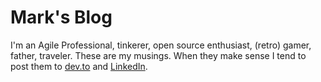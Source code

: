 # Mark's Blog

I'm an Agile Professional, tinkerer, open source enthusiast, (retro) gamer, father, traveler.
These are my musings.
When they make sense I tend to post them to [dev.to] and [LinkedIn].

[dev.to]: https://dev.to/starkmapper
[LinkedIn]: https://www.linkedin.com/in/markstapper/